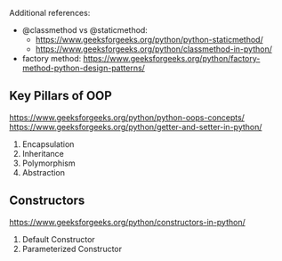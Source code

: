 Additional references:
- @classmethod vs @staticmethod: 
	- https://www.geeksforgeeks.org/python/python-staticmethod/
	- https://www.geeksforgeeks.org/python/classmethod-in-python/
- factory method: https://www.geeksforgeeks.org/python/factory-method-python-design-patterns/
## Key Pillars of OOP
https://www.geeksforgeeks.org/python/python-oops-concepts/
https://www.geeksforgeeks.org/python/getter-and-setter-in-python/
1. Encapsulation
2. Inheritance 
3. Polymorphism 
4. Abstraction 

## Constructors 
https://www.geeksforgeeks.org/python/constructors-in-python/

1. Default Constructor
2. Parameterized Constructor
